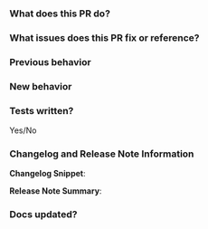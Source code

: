 <!-- Please review the following before submitting a PR:
Che's Contributing Guide: https://github.com/eclipse/che/blob/master/CONTRIBUTING.md
Pull Request Policy: https://github.com/eclipse/che/wiki/Development-Workflow#pull-requests
-->

### What does this PR do?


### What issues does this PR fix or reference?


### Previous behavior
<!-- Remove this section if not relevant -->

### New behavior


### Tests written?
Yes/No

### Changelog and Release Note Information
**Changelog Snippet**:

**Release Note Summary**:


### Docs updated?
<!-- Please add a matching PR to [the docs repo](http://github.com/eclipse/che-docs) and link that PR to this issue.
Both will be merged at the same time. -->
